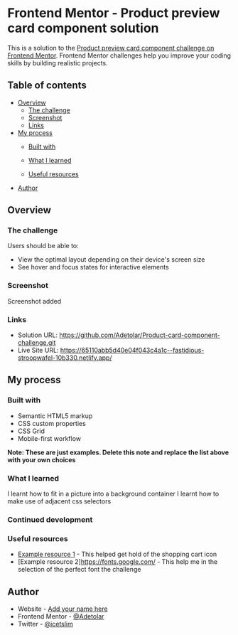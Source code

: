 # Frontend Mentor - Product preview card component solution

This is a solution to the [Product preview card component challenge on Frontend Mentor](https://www.frontendmentor.io/challenges/product-preview-card-component-GO7UmttRfa). Frontend Mentor challenges help you improve your coding skills by building realistic projects. 

## Table of contents

- [Overview](#overview)
  - [The challenge](#the-challenge)
  - [Screenshot](#screenshot)
  - [Links](#links)
- [My process](#my-process)
  - [Built with](#built-with)
  - [What I learned](#what-i-learned)
  
  - [Useful resources](#useful-resources)
- [Author](#author)





## Overview

### The challenge

Users should be able to:

- View the optimal layout depending on their device's screen size
- See hover and focus states for interactive elements

### Screenshot

Screenshot added

### Links

- Solution URL: https://github.com/Adetolar/Product-card-component-challenge.git
- Live Site URL: https://65110abb5d40e04f043c4a1c--fastidious-stroopwafel-10b330.netlify.app/

## My process
 

### Built with

- Semantic HTML5 markup
- CSS custom properties
- CSS Grid
- Mobile-first workflow


**Note: These are just examples. Delete this note and replace the list above with your own choices**

### What I learned

I learnt  how to fit in a picture into a background container
I learnt how to make use of adjacent css selectors



### Continued development


### Useful resources

- [Example resource 1](https://fontawesome.com) - This helped get hold of the shopping cart icon
- [Example resource 2]https://fonts.google.com/ - This help me in the selection of the perfect font the challenge

## Author

- Website - [Add your name here](https://www.your-site.com)
- Frontend Mentor - [@Adetolar](https://www.frontendmentor.io/profile/yourusername)
- Twitter - [@icetslim](https://twitter.com/icetslim)



